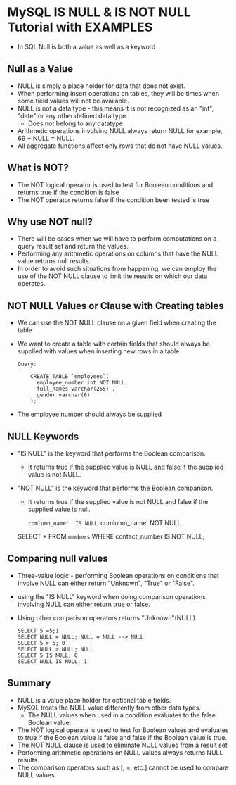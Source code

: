 #	MySQL IS NULL & IS NOT NULL Tutorial with EXAMPLES

-	In SQL Null is both a value as well as a keyword

##	Null as a Value

-	NULL is simply a place holder for data that does not exist. 
-	When performing insert operations on tables, they will be times when some  field values will not be available. 
-	NULL is not a data type - this means it is not recognized as an "int", "date" or any other defined data type.
	-	Does not belong to any datatype
-	Arithmetic operations involving NULL always return NULL for example, 69 + NULL = NULL.
-	All aggregate functions affect only rows that do not have NULL values.



##	What is NOT?

-	The NOT logical operator is used to test for Boolean conditions and returns true if the condition is false
-	The NOT operator returns false if the condition been tested is true

##	Why use NOT null?

-	There will be cases when we will have to perform computations on a query result set and return the values. 
-	Performing any arithmetic operations on columns that have the NULL value returns null results.
-	In order to avoid such situations from happening, we can employ the use of the NOT NULL clause to limit the results on which our data operates.



##	NOT NULL Values or Clause with Creating tables

-	We can use the NOT NULL clause on a given field when creating the table
-	We want to create a table with certain fields that should always be supplied with values when inserting new rows in a table


		Query:
		
			CREATE TABLE `employees`(
			  employee_number int NOT NULL,
			  full_names varchar(255) ,
			  gender varchar(6)
			);
			
-	The employee number should always be supplied		



##	NULL Keywords

-	"IS NULL" is the keyword that performs the Boolean comparison. 
	-	It returns true if the supplied value is NULL and false if the supplied value is not NULL.
-	"NOT NULL" is the keyword that performs the Boolean comparison. 
	-	It returns true if the supplied value is not NULL and false if the supplied value is null.		
	
	
		`comlumn_name'  IS NULL
		`comlumn_name' NOT NULL
		
	SELECT * FROM `members` WHERE contact_number IS NOT NULL;



##	Comparing null values


-	Three-value logic - performing Boolean operations on conditions that involve NULL can either return "Unknown", "True" or "False".
-	using the "IS NULL" keyword when doing comparison operations involving NULL can either return true or false.
-	Using other comparison operators returns "Unknown"(NULL).	

		SELECT 5 =5;1
		SELECT NULL = NULL; NULL = NULL --> NULL
		SELECT 5 > 5; 0
		SELECT NULL > NULL; NULL
		SELECT 5 IS NULL; 0
		SELECT NULL IS NULL; 1

##	Summary
-	NULL is a value place holder for optional table fields.
-	MySQL treats the NULL value differently from other data types. 
	-	The NULL values when used in a condition evaluates to the false Boolean value.
-	The NOT logical operate is used to test for Boolean values and evaluates to true if the Boolean value is false and false if the Boolean value is true.
-	The NOT NULL clause is used to eliminate NULL values from a result set
-	Performing arithmetic operations on NULL values always returns NULL results.
-	The comparison operators such as [, =, etc.] cannot be used to compare NULL values.





























		
		
		
		
		
		
		
		
		
		
		
		
		
		
		
		
		
		
		
		
		
		
